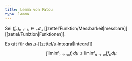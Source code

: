 ```yaml
---
title: Lemma von Fatou
type: lemma
---
```


Sei $(f_n)_{n \in \mathbb{N}} \in \mathcal{M}_+$ [[zettel/Funktion/Messbarkeit|messbare]] [[zettel/Funktion|Funktionen]].

Es gilt für das $\mu$-[[zettel/μ-Integral|Integral]]

$$
	\int \liminf_{n \to \infty} f_n d\mu \le \liminf_{n \to \infty} \int f_n d\mu
$$